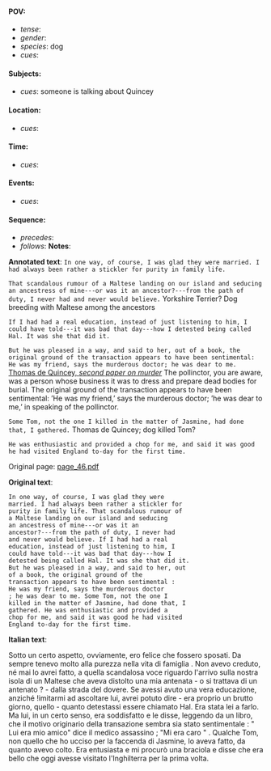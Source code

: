 #### POV: 
  - *tense*:
  - *gender*:
  - *species*: dog
  - *cues*:
#### Subjects:
  - *cues*: someone is talking about Quincey
#### Location:
  - *cues*:
#### Time:
  - *cues*:
#### Events:
  - *cues*:
#### Sequence:
  - *precedes*: 
  - *follows*:
**Notes**:


**Annotated text**:
`In one way, of course, I was glad they were married. I had always been rather a stickler for purity in family life.`

`That scandalous rumour of a Maltese landing on our island and seducing an ancestress of mine---or was it an ancestor?---from the path of duty, I never had and never would believe.` Yorkshire Terrier? Dog breeding with Maltese among the ancestors

`If I had had a real education, instead of just listening to him, I could have told---it was bad that day---how I detested being called Hal. It was she that did it. `

`But he was pleased in a way, and said to her, out of a book, the original ground of the transaction appears to have been sentimental: He was my friend, says the murderous doctor; he was dear to me.` [Thomas de Quincey, _second paper on murder_](https://www.authorama.com/miscellaneous-essays-2.html)
The pollinctor, you are aware, was a person whose business it was to dress and prepare dead bodies for burial. The original ground of the transaction appears to have been sentimental: ’He was my friend,’ says the murderous doctor; ’he was dear to me,’ in speaking of the pollinctor. 

`Some Tom, not the one I killed in the matter of Jasmine, had done that, I gathered.` Thomas de Quincey; dog killed Tom?

`He was enthusiastic and provided a chop for me, and said it was good he had visited England to-day for the first time.`

Original page:
[page_46.pdf](https://github.com/vigji/cainjb/blob/main/source_material/pages/page_46.pdf)

**Original text**:
```
In one way, of course, I was glad they were 
married. I had always been rather a stickler for 
purity in family life. That scandalous rumour of 
a Maltese landing on our island and seducing 
an ancestress of mine---or was it an 
ancestor?---from the path of duty, I never had 
and never would believe. If I had had a real 
education, instead of just listening to him, I 
could have told---it was bad that day---how I 
detested being called Hal. It was she that did it. 
But he was pleased in a way, and said to her, out 
of a book, the original ground of the 
transaction appears to have been sentimental : 
He was my friend, says the murderous doctor 
; he was dear to me. Some Tom, not the one I 
killed in the matter of Jasmine, had done that, I 
gathered. He was enthusiastic and provided a 
chop for me, and said it was good he had visited 
England to-day for the first time. 
```

**Italian text**:

Sotto un certo aspetto, ovviamente, ero felice che fossero sposati. Da sempre tenevo molto alla purezza nella vita di famiglia . Non avevo creduto, né mai lo avrei fatto, a quella scandalosa voce riguardo l'arrivo sulla nostra isola di un Maltese che aveva distolto una mia antenata - o si trattava di un antenato ? - dalla strada del dovere. Se avessi avuto una vera educazione, anziché !imitarmi ad ascoltare lui, avrei potuto dire - era proprio un brutto giorno, quello - quanto detestassi essere chiamato Hal. Era stata lei a farlo. Ma lui, in un certo senso, era soddisfatto e le disse, leggendo da un libro, che il motivo originario della transazione sembra sia stato sentimentale : " Lui era mio amico" dice il medico assassino ; "Mi era caro " . Qualche Tom, non quello che ho ucciso per la faccenda di Jasmine, lo aveva fatto, da quanto avevo colto. Era entusiasta e mi procurò una braciola e disse che era bello che oggi avesse visitato l'Inghilterra per la prima volta.

